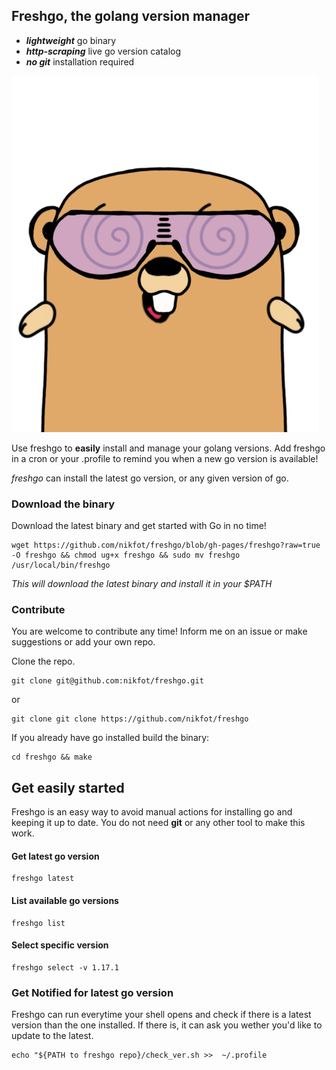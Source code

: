 ## Freshgo, the golang version manager
- ***lightweight*** go binary
- ***http-scraping*** live go version catalog
- ***no git*** installation required

![fresh go with Freshgo!](https://github.com/nikfot/freshgo/blob/gh-pages/freshgo.png?raw=true)

Use freshgo to **easily** install and manage your golang versions.
Add freshgo in a cron or your .profile to remind you when a new go version is available!

_freshgo_ can install the latest go version, or any given version of go. 

### Download the binary
Download the latest binary and get started with Go in no time!

```
wget https://github.com/nikfot/freshgo/blob/gh-pages/freshgo?raw=true -O freshgo && chmod ug+x freshgo && sudo mv freshgo /usr/local/bin/freshgo
```
_This will download the latest binary and install it in your $PATH_


### Contribute
You are welcome to contribute any time!
Inform me on an issue or make suggestions or add your own repo.

Clone the repo.
```
git clone git@github.com:nikfot/freshgo.git
```
or 
```
git clone git clone https://github.com/nikfot/freshgo
```

If you already have go installed build the binary:
```
cd freshgo && make
```

## Get easily started

Freshgo is an easy way to avoid manual actions for installing go and keeping it up to date.
You do not need **git** or any other tool to make this work.



#### Get latest go version
```
freshgo latest
```
#### List available go versions
```
freshgo list
```
#### Select specific version
```
freshgo select -v 1.17.1
```

### Get **Notified** for latest go version

Freshgo can run everytime your shell opens and check if there is a latest version than the one installed. If there is, it can ask you wether you'd like to update to the latest.

```
echo "${PATH to freshgo repo}/check_ver.sh >>  ~/.profile
```
